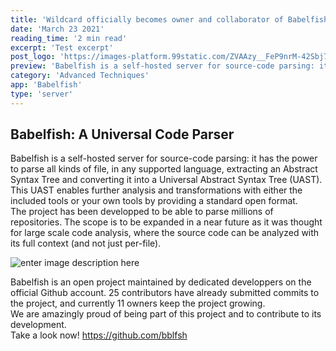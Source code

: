 ```yaml
---
title: 'Wildcard officially becomes owner and collaborator of Babelfish'
date: 'March 23 2021'
reading_time: '2 min read'
excerpt: 'Test excerpt'
post_logo: 'https://images-platform.99static.com/ZVAAzy__FeP9nrM-42Sbj75AjpI=/0x0:1001x1001/500x500/top/smart/99designs-contests-attachments/84/84527/attachment_84527709'
preview: 'Babelfish is a self-hosted server for source-code parsing: it has the power to parse all kinds of file, in any supported language, extracting an Abstract Syntax Tree and converting it into a Universal Abstract Syntax Tree (UAST). This UAST enables further analysis and transformations with either the included tools or your own tools by providing a standard open format.'
category: 'Advanced Techniques'
app: 'Babelfish'
type: 'server'
---
```

## Babelfish: A Universal Code Parser

Babelfish is a self-hosted server for source-code parsing: it has the power to parse all kinds of file, in any supported language, extracting an Abstract Syntax Tree and converting it into a Universal Abstract Syntax Tree (UAST). This UAST enables further analysis and transformations with either the included tools or your own tools by providing a standard open format.  
The project has been developped to be able to parse millions of repositories. The scope is to be expanded in a near future as it was thought for large scale code analysis, where the source code can be analyzed with its full context (and not just per-file).

![enter image description here](https://ctan.gutenberg.eu.org/macros/latex/contrib/incgraph/example.jpg)

Babelfish is an open project maintained by dedicated developpers on the official Github account. 25 contributors have already submitted commits to the project, and currently 11 owners keep the project growing.  
We are amazingly proud of being part of this project and to contribute to its development.  
Take a look now! https://github.com/bblfsh
